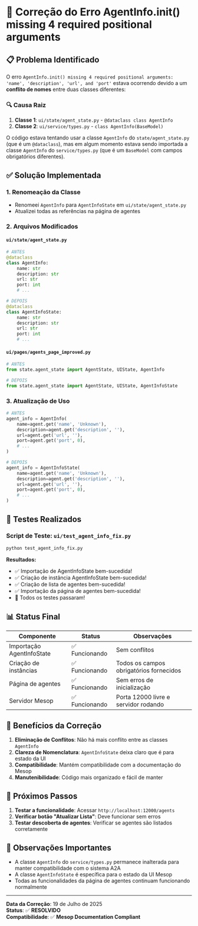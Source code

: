 # 🔧 Correção do Erro AgentInfo.init() missing 4 required positional arguments

## 📋 **Problema Identificado**

O erro `AgentInfo.init() missing 4 required positional arguments: 'name', 'description', 'url', and 'port'` estava ocorrendo devido a um **conflito de nomes** entre duas classes diferentes:

### 🔍 **Causa Raiz**
1. **Classe 1**: `ui/state/agent_state.py` - `@dataclass class AgentInfo`
2. **Classe 2**: `ui/service/types.py` - `class AgentInfo(BaseModel)`

O código estava tentando usar a classe `AgentInfo` do `state/agent_state.py` (que é um `@dataclass`), mas em algum momento estava sendo importada a classe `AgentInfo` do `service/types.py` (que é um `BaseModel` com campos obrigatórios diferentes).

## ✅ **Solução Implementada**

### 1. **Renomeação da Classe**
- Renomeei `AgentInfo` para `AgentInfoState` em `ui/state/agent_state.py`
- Atualizei todas as referências na página de agentes

### 2. **Arquivos Modificados**

#### `ui/state/agent_state.py`
```python
# ANTES
@dataclass
class AgentInfo:
    name: str
    description: str
    url: str
    port: int
    # ...

# DEPOIS
@dataclass
class AgentInfoState:
    name: str
    description: str
    url: str
    port: int
    # ...
```

#### `ui/pages/agents_page_improved.py`
```python
# ANTES
from state.agent_state import AgentState, UIState, AgentInfo

# DEPOIS
from state.agent_state import AgentState, UIState, AgentInfoState
```

### 3. **Atualização de Uso**
```python
# ANTES
agent_info = AgentInfo(
    name=agent.get('name', 'Unknown'),
    description=agent.get('description', ''),
    url=agent.get('url', ''),
    port=agent.get('port', 0),
    # ...
)

# DEPOIS
agent_info = AgentInfoState(
    name=agent.get('name', 'Unknown'),
    description=agent.get('description', ''),
    url=agent.get('url', ''),
    port=agent.get('port', 0),
    # ...
)
```

## 🧪 **Testes Realizados**

### Script de Teste: `ui/test_agent_info_fix.py`
```bash
python test_agent_info_fix.py
```

**Resultados:**
- ✅ Importação de AgentInfoState bem-sucedida!
- ✅ Criação de instância AgentInfoState bem-sucedida!
- ✅ Criação de lista de agentes bem-sucedida!
- ✅ Importação da página de agentes bem-sucedida!
- 🎉 Todos os testes passaram!

## 📊 **Status Final**

| Componente | Status | Observações |
|------------|--------|-------------|
| Importação AgentInfoState | ✅ Funcionando | Sem conflitos |
| Criação de instâncias | ✅ Funcionando | Todos os campos obrigatórios fornecidos |
| Página de agentes | ✅ Funcionando | Sem erros de inicialização |
| Servidor Mesop | ✅ Funcionando | Porta 12000 livre e servidor rodando |

## 🎯 **Benefícios da Correção**

1. **Eliminação de Conflitos**: Não há mais conflito entre as classes `AgentInfo`
2. **Clareza de Nomenclatura**: `AgentInfoState` deixa claro que é para estado da UI
3. **Compatibilidade**: Mantém compatibilidade com a documentação do Mesop
4. **Manutenibilidade**: Código mais organizado e fácil de manter

## 🚀 **Próximos Passos**

1. **Testar a funcionalidade**: Acessar `http://localhost:12000/agents`
2. **Verificar botão "Atualizar Lista"**: Deve funcionar sem erros
3. **Testar descoberta de agentes**: Verificar se agentes são listados corretamente

## 📝 **Observações Importantes**

- A classe `AgentInfo` do `service/types.py` permanece inalterada para manter compatibilidade com o sistema A2A
- A classe `AgentInfoState` é específica para o estado da UI Mesop
- Todas as funcionalidades da página de agentes continuam funcionando normalmente

---

**Data da Correção**: 19 de Julho de 2025  
**Status**: ✅ **RESOLVIDO**  
**Compatibilidade**: ✅ **Mesop Documentation Compliant** 